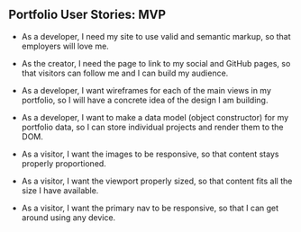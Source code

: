 ## Portfolio User Stories: MVP


* As a developer, I need my site to use valid and semantic markup, so that employers will love me.

* As the creator, I need the page to link to my social and GitHub pages, so that visitors can follow me and I can build my audience.

* As a developer, I want wireframes for each of the main views in my portfolio, so I will have a concrete idea of the design I am building.

* As a developer, I want to make a data model (object constructor) for my portfolio data, so I can store individual projects and render them to the DOM.

* As a visitor, I want the images to be responsive, so that content stays properly proportioned.

* As a visitor, I want the viewport properly sized, so that content fits all the size I have available.

* As a visitor, I want the primary nav to be responsive, so that I can get around using any device.
